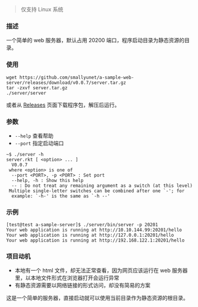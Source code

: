 > 仅支持 Linux 系统

### 描述

一个简单的 web 服务器，默认占用 20200 端口，程序启动目录为静态资源的目录。

### 使用

```
wget https://github.com/smallyunet/a-sample-web-server/releases/download/v0.0.7/server.tar.gz
tar -zxvf server.tar.gz
./server/server
```

或者从 [Releases](https://github.com/smallyunet/a-sample-web-server/releases) 页面下载程序包，解压后运行。

### 参数

- `--help` 查看帮助
- `--port` 指定启动端口

```
~$ ./server -h
server.rkt [ <option> ... ]
  V0.0.7
 where <option> is one of
  --port <PORT>, -p <PORT> : Set port
  --help, -h : Show this help
  -- : Do not treat any remaining argument as a switch (at this level)
 Multiple single-letter switches can be combined after one `-'; for
  example: `-h-' is the same as `-h --'
```

### 示例

```
[test@test a-sample-server]$ ./server/bin/server -p 20201                                                                       
Your web application is running at http://10.10.144.99:20201/hello 
Your web application is running at http://127.0.0.1:20201/hello 
Your web application is running at http://192.168.122.1:20201/hello 
```

### 项目动机

- 本地有一个 html 文件，却无法正常查看，因为网页应该运行在 web 服务器里，以本地文件形式在浏览器打开会运行异常
- 有静态资源需要以网络链接的形式访问，却没有简易的方案

这是一个简单的服务器，直接启动就可以使用当前目录作为静态资源的根目录。

